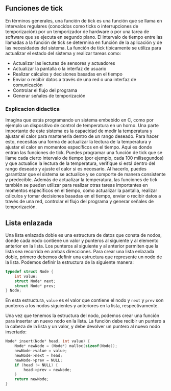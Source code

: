## Funciones de tick
En términos generales, una función de tick es una función que se llama en intervalos regulares (conocidos como ticks o interrupciones de temporización) por un temporizador de hardware o por una tarea de software que se ejecuta en segundo plano. El intervalo de tiempo entre las llamadas a la función de tick se determina en función de la aplicación y de las necesidades del sistema.
La función de tick típicamente se utiliza para actualizar el estado del sistema y realizar tareas como:
-   Actualizar las lecturas de sensores y actuadores
-   Actualizar la pantalla o la interfaz de usuario
-   Realizar cálculos y decisiones basadas en el tiempo
-   Enviar o recibir datos a través de una red o una interfaz de comunicación
-   Controlar el flujo del programa
-   Generar señales de temporización
### Explicacion didactica
Imagina que estás programando un sistema embebido en C, como por ejemplo un dispositivo de control de temperatura en un horno. Una parte importante de este sistema es la capacidad de medir la temperatura y ajustar el calor para mantenerla dentro de un rango deseado. Para hacer esto, necesitas una forma de actualizar la lectura de la temperatura y ajustar el calor en momentos específicos en el tiempo.
Aquí es donde entran las funciones de tick. Puedes programar una función de tick que se llame cada cierto intervalo de tiempo (por ejemplo, cada 100 milisegundos) y que actualice la lectura de la temperatura, verifique si está dentro del rango deseado y ajuste el calor si es necesario. Al hacerlo, puedes garantizar que el sistema se actualice y se comporte de manera consistente y predecible.
Además de actualizar la temperatura, las funciones de tick también se pueden utilizar para realizar otras tareas importantes en momentos específicos en el tiempo, como actualizar la pantalla, realizar cálculos y tomar decisiones basadas en el tiempo, enviar o recibir datos a través de una red, controlar el flujo del programa y generar señales de temporización.





## Lista enlazada
Una lista enlazada doble es una estructura de datos que consta de nodos, donde cada nodo contiene un valor y punteros al siguiente y al elemento anterior en la lista. Los punteros al siguiente y al anterior permiten que la lista sea recorrida en ambas direcciones.
Para crear una lista enlazada doble, primero debemos definir una estructura que represente un nodo de la lista. Podemos definir la estructura de la siguiente manera:
``` C
typedef struct Node {
    int value;
    struct Node* next;
    struct Node* prev;
} Node;
```
En esta estructura, `value` es el valor que contiene el nodo y `next` y `prev` son punteros a los nodos siguientes y anteriores en la lista, respectivamente.

Una vez que tenemos la estructura del nodo, podemos crear una función para insertar un nuevo nodo en la lista. La función debe recibir un puntero a la cabeza de la lista y un valor, y debe devolver un puntero al nuevo nodo insertado:
```C
Node* insert(Node* head, int value) {
    Node* newNode = (Node*) malloc(sizeof(Node));
    newNode->value = value;
    newNode->next = head;
    newNode->prev = NULL;
    if (head != NULL) {
        head->prev = newNode;
    }
    return newNode;
}

```
